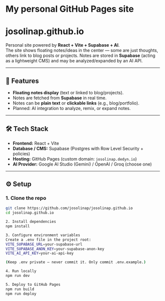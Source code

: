 # My personal GitHub Pages site
# josolinap.github.io

Personal site powered by **React + Vite + Supabase + AI**.  
The site shows floating notes/ideas in the center — some are just thoughts, others link to blog posts or projects. Notes are stored in **Supabase** (acting as a lightweight CMS) and may be analyzed/expanded by an AI API.

---

## 🚀 Features
- **Floating notes display** (text or linked to blog/projects).  
- Notes are fetched from **Supabase** in real time.  
- Notes can be **plain text** or **clickable links** (e.g., blog/portfolio).  
- Planned: AI integration to analyze, remix, or expand notes.  

---

## 🛠️ Tech Stack
- **Frontend:** React + Vite  
- **Database / CMS:** Supabase (Postgres with Row Level Security + policies)  
- **Hosting:** GitHub Pages (custom domain: `josolinap.dedyn.io`)  
- **AI Provider:** Google AI Studio (Gemini) / OpenAI / Groq (choose one)  

---

## ⚙️ Setup

### 1. Clone the repo
```bash
git clone https://github.com/josolinap/josolinap.github.io
cd josolinap.github.io

2. Install dependencies
npm install

3. Configure environment variables
Create a .env file in the project root:
VITE_SUPABASE_URL=your-supabase-url
VITE_SUPABASE_ANON_KEY=your-supabase-anon-key
VITE_AI_API_KEY=your-ai-api-key

(Keep .env private — never commit it. Only commit .env.example.)

4. Run locally
npm run dev

5. Deploy to GitHub Pages
npm run build
npm run deploy
